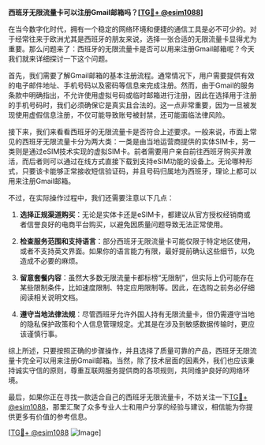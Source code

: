 **西班牙无限流量卡可以注册Gmail邮箱吗？[[TG💪+ @esim1088](https://t.me/s/esim1088)]**

在当今数字化时代，拥有一个稳定的网络环境和便捷的通信工具是必不可少的。对于经常往来于欧洲尤其是西班牙的朋友来说，选择一张合适的无限流量卡显得尤为重要。那么问题来了：西班牙的无限流量卡是否可以用来注册Gmail邮箱呢？今天我们就来详细探讨一下这个问题。

首先，我们需要了解Gmail邮箱的基本注册流程。通常情况下，用户需要提供有效的电子邮件地址、手机号码以及密码等信息来完成注册。然而，由于Gmail的服务条款中明确指出，不允许使用虚拟号码或临时邮箱进行注册，因此在选择用于注册的手机号码时，我们必须确保它是真实且合法的。这一点非常重要，因为一旦被发现使用虚假信息注册，不仅可能导致账号被封禁，还可能面临法律风险。

接下来，我们来看看西班牙的无限流量卡是否符合上述要求。一般来说，市面上常见的西班牙无限流量卡分为两大类：一类是由当地运营商提供的实体SIM卡，另一类则是通过eSIM技术实现的虚拟SIM卡。前者需要用户亲自前往西班牙购买并激活，而后者则可以通过在线方式直接下载到支持eSIM功能的设备上。无论哪种形式，只要该卡能够正常接收短信验证码，并且号码归属地为西班牙，理论上都可以用来注册Gmail邮箱。

不过，在实际操作过程中，我们还需要注意以下几点：

1. **选择正规渠道购买**：无论是实体卡还是eSIM卡，都建议从官方授权经销商或者信誉良好的电商平台购买，以避免因质量问题导致无法正常使用。
   
2. **检查服务范围和支持语言**：部分西班牙无限流量卡可能仅限于特定地区使用，或者不支持英文界面。如果你的语言能力有限，最好提前确认这些细节，以免造成不必要的麻烦。

3. **留意套餐内容**：虽然大多数无限流量卡都标榜“无限制”，但实际上仍可能存在某些限制条件，比如速度限制、特定应用限制等。因此，在选购之前务必仔细阅读相关说明文档。

4. **遵守当地法律法规**：尽管西班牙允许外国人持有无限流量卡，但仍需遵守当地的隐私保护政策和个人信息管理规定。尤其是在涉及到敏感数据传输时，更应该谨慎行事。

综上所述，只要按照正确的步骤操作，并且选择了质量可靠的产品，西班牙无限流量卡完全可以用来注册Gmail邮箱。当然，除了技术层面的因素外，我们也应该秉持诚实守信的原则，尊重互联网服务提供商的各项规则，共同维护良好的网络环境。

最后，如果你正在寻找一款适合自己的西班牙无限流量卡，不妨关注一下[TG💪+ @esim1088](https://t.me/s/esim1088)，那里汇聚了众多专业人士和用户分享的经验与建议，相信能为你提供更多有价值的参考信息。

[[TG💪+ @esim1088](https://t.me/s/esim1088) ![Image](https://i.postimg.cc/4NQfJmqS/Snipaste-2025-05-13-00-14-12.png)]